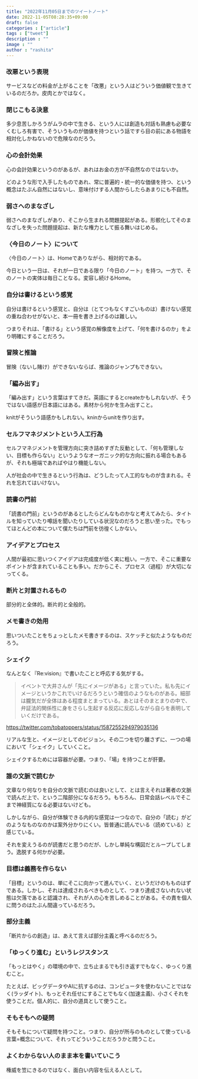 ```yaml
---
title: "2022年11月05日までのツイートノート"
date: 2022-11-05T08:28:35+09:00
draft: false
categories : ["article"]
tags : ["tweet"]
description : ""
image : ""
author : "rashita"
---
```


### 改悪という表現

サービスなどの料金が上がることを「改悪」という人はどういう価値観で生きているのだろか。皮肉とかではなく。

### 閉じこもる決意

多少息苦しかろうがムラの中で生きる、という人には創造も対話も熟慮も必要なくむしろ有害で、そういうものが価値を持つという話ですら目の前にある物語を相対化しかねないので危険なのだろう。

### 心の会計効果

心の会計効果というのがあるが、あれはお金の方が不自然なのではないか。

どのような形で入手したものであれ、常に普遍的・統一的な価値を持つ、という概念はたぶん自然にはないし、意味付けする人間からしたらあまりにも不自然。

### 弱さへのまなざし

弱さへのまなざしがあり、そこから生まれる問題提起がある。形骸化してそのまなざしを失った問題提起は、新たな権力として振る舞いはじめる。

### 〈今日のノート〉について

〈今日のノート〉は、Homeでありながら、相対的である。

今日という一日は、それが一日である限り「今日のノート」を持つ。一方で、そのノートの実体は毎日ことなる。変容し続けるHome。

### 自分は書けるという感覚

自分は書けるという感覚と、自分は（とてつもなくすごいものは）書けない感覚の重ね合わせがないと、本一冊を書き上げるのは難しい。

つまりそれは、「書ける」という感覚の解像度を上げて、「何を書けるのか」をより明確にすることだろう。

### 冒険と推論

冒険（ないし賭け）ができないならば、推論のジャンプもできない。

### 「編み出す」

「編み出す」という言葉はすてきだ。英語にするとcreateかもしれないが、そうではない語感が日本語にはある。素材から何かを生み出すこと。

knitがそういう語感かもしれない。kninからunitを作り出す。

### セルフマネジメントという人工行為

セルフマネジメントを管理方向に突き詰めすぎた反動として、「何も管理しない、目標も作らない」というようなオーガニック的な方向に振れる場合もあるが、それも極端であればやはり機能しない。

人が社会の中で生きるという行為は、どうしたって人工的なものが含まれる。それを忘れてはいけない。

### 読書の門前

「読書の門前」というのがあるとしたらどんなものかなと考えてみたら、タイトルを知っていたり噂話を聞いたりしている状況なのだろうと思い至った。でもってほとんどの本について僕たちは門前を彷徨くしかない。

### アイデアとプロセス

人間が最初に思いつくアイデアは完成度が低く実に粗い。一方で、そこに重要なポイントが含まれていることも多い。だからこそ、プロセス（過程）が大切になってくる。

### 断片と対置されるもの

部分的と全体的。断片的と全般的。

### メモ書きの効用

思いついたことをちょっとしたメモ書きするのは、スケッチと似たようなものだろう。

### シェイク

なんとなく『Re:vision』で書いたことと呼応する気がする。

>イベントで大井さんが「先にイメージがある」と言っていた。私も先にイメージというかこれでいけるだろうという確信のようなものがある。細部は朧気だが全体はある程度まとまっている。あとはそのまとまりの中で、弁証法的関係性に身をさらし生起する反応に反応しながら自らを表明していくだけである。

https://twitter.com/tobatoppers/status/1587255294979035136

リアルな生と、イメージとしてのビジョン。その二つを切り離さずに、一つの場において「シェイク」していくこと。

シェイクするためには容器が必要。つまり、「場」を持つことが肝要。

### 誰の文脈で読むか

文章なり何なりを自分の文脈で読むのは良いとして、とは言えそれは著者の文脈で読んだ上で、という二階部分になるだろう。もちろん、日常会話レベルでそこまで神経質になる必要はないけども。

しかしながら、自分が体験できる内的な感覚は一つなので、自分の「読む」がどのようなものなのかは案外分かりにくい。皆普通に読んでいる（読めている）と感じている。

それを変えうるのが読書だと思うのだが、しかし単純な構図だとループしてしまう。逸脱する何かが必要。

### 目標は義務を作らない

「目標」というのは、単にそこに向かって進んでいく、というだけのもものはずである。しかし、それは達成されるべきものとして、つまり達成さないれない状態は欠落であると認識され、それが人の心を苦しめることがある。その責を個人に問うのはたぶん間違っているだろう。

### 部分主義

「断片からの創造」は、あえて言えば部分主義と呼べるのだろう。

### 「ゆっくり進む」というレジスタンス

「もっとはやく」の環境の中で、立ち止まるでも引き返すでもなく、ゆっくり進むこと。

たとえば、ビッグデータやAIに抗するのは、コンピュータを使わないことではなく(ラッダイト)、もっとそれ任せにすることでもなく(加速主義)、小さくそれを使うことだ。個人的に、自分の道具として使うこと。

### そもそもへの疑問

そもそもについて疑問を持つこと。つまり、自分が所与のものとして使っている言葉=概念について、それってどういうことだろうかと問うこと。

### よくわからない人のまま本を書いていこう

権威を笠にきるのではなく、面白い内容を伝える人として。

